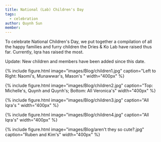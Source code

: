 ```yaml
---
title: National (Lab) Children's Day
tags:
  - celebration
author: Quynh Sun
member:
---
```


To celebrate National Children's Day, we put together a compilation of all the happy families and furry children the Dries & Ko Lab have raised thus far. Currently, Iqra has raised the most.  

Update: New children and members have been added since this date. 

{%
  include figure.html
  image="images/Blog/children1.jpg"
  caption="Left to Right: Naomi's, Munawwar's, Mason's "
  width="400px"
%}

{%
  include figure.html
  image="images/Blog/children2.jpg"
  caption="Top: Michelle's, Quynh and Quynh's; Bottom: All Veronica's"
  width="400px"
%}

{%
  include figure.html
  image="images/Blog/children3.jpg"
  caption="All Iqra's "
  width="400px"
%}

{%
  include figure.html
  image="images/Blog/children4.jpg"
  caption="All Iqra's"
  width="400px"
%}

{%
  include figure.html
  image="images/Blog/aren't they so cute?.jpg"
  caption="Ruben and Kim's"
  width="400px"
%}

